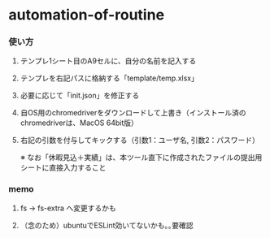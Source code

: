 # automation-of-routine

### 使い方

1. テンプレ1シート目のA9セルに、自分の名前を記入する

1. テンプレを右記パスに格納する「template/temp.xlsx」

1. 必要に応じて「init.json」を修正する

1. 自OS用のchromedriverをダウンロードして上書き（インストール済のchromedriverは、MacOS 64bit版）

1. 右記の引数を付与してキックする（引数1：ユーザ名, 引数2：パスワード）

    ※ なお「休暇見込＋実績」は、本ツール直下に作成されたファイルの提出用シートに直接入力すること

### memo

1. fs -> fs-extra へ変更するかも

1. （念のため）ubuntuでESLint効いてないかも｡｡要確認
